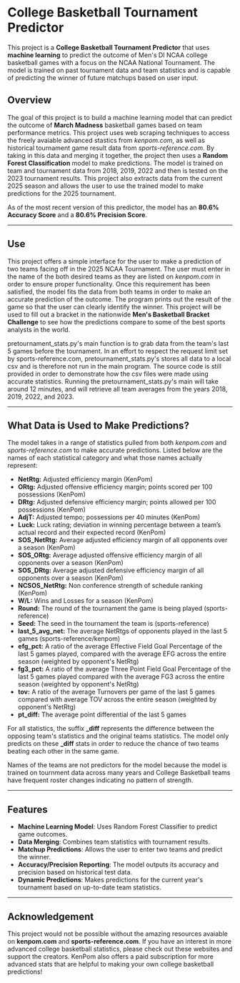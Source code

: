 # College Basketball Tournament Predictor

This project is a **College Basketball Tournament Predictor** that uses **machine learning** to predict the outcome of Men's DI NCAA college basketball games with a focus on the NCAA National Tournament.
The model is trained on past tournament data and team statistics and is capable of predicting the winner of future matchups based on user input.

## Overview
The goal of this project is to build a machine learning model that can predict the outcome of **March Madness** basketball games based on team performance metrics. This project uses web scraping techniques to access 
the freely avaiable advanced stastics from *kenpom.com*, as well as historical tournament game result data from *sports-reference.com*. By taking in this data and merging it together, the project then uses 
a **Random Forest Classification**  model to make predictions. The model is trained on team and tournament data from 2018, 2019, 2022 and then is tested on the 2023 tournament results. This project also extracts data 
from the current 2025 season and allows the user to use the trained model to make predictions for the 2025 tournament.

As of the most recent version of this predictor, the model has an **80.6% Accuracy Score** and a **80.6% Precision Score**. 

---

## Use
This project offers a simple interface for the user to make a prediction of two teams facing off in the 2025 NCAA Tournament. The user must enter in the name of the both desired teams as they are listed on *kenpom.com* in order
to ensure proper functionality. Once this requirement has been satisfied, the model fits the data from both teams in order to make an accurate prediction of the outcome. The program prints out the result of the game so that the user
can clearly identify the winner. This project will be used to fill out a bracket in the nationwide **Men's Basketball Bracket Challenge** to see how the predictions compare to some of the best sports analysts in the world.

pretournament_stats.py's main function is to grab data from the team's last 5 games before the tournament. In an effort to respect the request limit
set by sports-reference.com, pretournament_stats.py's stores all data to a local csv and is therefore not run in the main program. The source code is still
provided in order to demonstrate how the csv files were made using accurate statistics. Running the pretournament_stats.py's main will take around
12 minutes, and will retrieve all team averages from the years 2018, 2019, 2022, and 2023.

---

## What Data is Used to Make Predictions?

The model takes in a range of statistics pulled from both *kenpom.com* and *sports-reference.com* to make accurate predictions. Listed below are the names of each statistical category and what those names actually represent:

- **NetRtg:** Adjusted efficiency margin (KenPom)
- **ORtg:** Adjusted offensive efficiency margin; points scored per 100 possessions (KenPom)
- **DRtg:** Adjusted defensive efficiency margin; points allowed per 100 possessions (KenPom)
- **AdjT:** Adjusted tempo; possessions per 40 minutes (KenPom)
- **Luck:** Luck rating; deviation in winning percentage between a team’s actual record and their expected record (KenPom)
- **SOS_NetRtg:** Average adjusted efficiency margin of all opponents over a season (KenPom)
- **SOS_ORtg:** Average adjusted offensive efficiency margin of all opponents over a season (KenPom)
- **SOS_DRtg:** Average adjusted defensive efficiency margin of all opponents over a season (KenPom)
- **NCSOS_NetRtg:** Non conference strength of schedule ranking (KenPom)
- **W/L:** Wins and Losses for a season (KenPom)
- **Round:** The round of the tournament the game is being played (sports-reference)
- **Seed:** The seed in the tournament the team is (sports-reference)
- **last_5_avg_net:** The average NetRtgs of opponents played in the last 5 games (sports-reference/kenpom)
- **efg_pct:** A ratio of the average Effective Field Goal Percentage of the last 5 games played, compared with the average EFG across the entire season (weighted by opponent's NetRtg)
- **fg3_pct:** A ratio of the average Three Point Field Goal Percentage of the last 5 games played compared with the average FG3 across the entire season (weighted by opponent's NetRtg)
- **tov:** A ratio of the average Turnovers per game of the last 5 games compared with average TOV across the entire season (weighted by opponent's NetRtg)
- **pt_diff:** The average point differential of the last 5 games

For all statistics, the suffix **_diff** represents the difference between the opposing team's statistics and the original teams statistics.
The model only predicts on these **_diff** stats in order to reduce the chance of two teams beating each other in the same game.

Names of the teams are not predictors for the model because the model is trained on tournment data across many years and College Basketball teams have frequent roster
changes indicating no pattern of strength. 

---

## Features
- **Machine Learning Model**: Uses Random Forest Classifier to predict game outcomes.
- **Data Merging**: Combines team statistics with tournament results.
- **Matchup Predictions**: Allows the user to enter two teams and predict the winner.
- **Accuracy/Precision Reporting**: The model outputs its accuracy and precision based on historical test data.
- **Dynamic Predictions**: Makes predictions for the current year's tournament based on up-to-date team statistics.

---

## Acknowledgement

This project would not be possible without the amazing resources avaiable on **kenpom.com** and **sports-reference.com**. If you have an interest in more advanced college basketball statistics, please
check out these websites and support the creators. KenPom also offers a paid subscription for more advanced stats that are helpful to making your own college basketball predictions!


